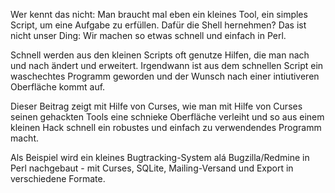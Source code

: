 Wer kennt das nicht: Man braucht mal eben ein kleines Tool, ein simples Script, um eine Aufgabe zu erfüllen. Dafür die Shell hernehmen? Das ist nicht unser Ding: Wir machen so etwas schnell und einfach in Perl.

Schnell werden aus den kleinen Scripts oft genutze Hilfen, die man nach und nach ändert und erweitert. Irgendwann ist aus dem schnellen Script ein waschechtes Programm geworden und der Wunsch nach einer intiutiveren Oberfläche kommt auf.

Dieser Beitrag zeigt mit Hilfe von Curses, wie man mit Hilfe von Curses seinen gehackten Tools eine schnieke Oberfläche verleiht und so aus einem kleinen Hack schnell ein robustes und einfach zu verwendendes Programm macht.

Als Beispiel wird ein kleines Bugtracking-System alá Bugzilla/Redmine in Perl nachgebaut - mit Curses, SQLite, Mailing-Versand und Export in verschiedene Formate.